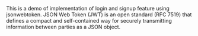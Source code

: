 This is a demo of implementation of login and signup feature using jsonwebtoken.
JSON Web Token (JWT) is an open standard (RFC 7519) that defines a compact and self-contained way for securely transmitting information between parties as a JSON object. 
